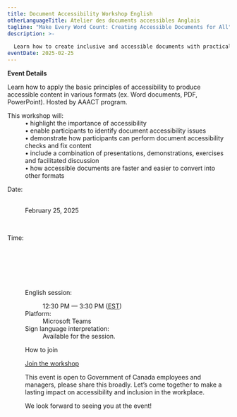 ```yaml
---
title: Document Accessibility Workshop English
otherLanguageTitle: Atelier des documents accessibles Anglais
tagline: "Make Every Word Count: Creating Accessible Documents for All"
description: >-
  
  Learn how to create inclusive and accessible documents with practical techniques and hands-on guidance from the <abbr title="Accessibility, Accommodation and Adaptive Computer Technology">AAACT</abbr>  team. This workshop will equip GC employees and managers with the skills to identify, fix, and improve document accessibility across various formats.
eventDate: 2025-02-25
---
```

**Event Details**

Learn how to apply the basic principles of accessibility to produce accessible content in various
formats (ex. Word documents, PDF, PowerPoint). Hosted by AAACT program.


<dl>

<dt>This
workshop will:</dt>

<dd>• highlight
the importance of accessibility</dd>

<dd>• enable participants to identify document accessibility issues</dd>

<dd>• demonstrate how participants can perform document
accessibility checks and fix content</dd>

<dd>• include a combination of presentations, demonstrations,
exercises and facilitated discussion</dd>

<dd>• how accessible documents are faster and easier to convert into
other formats</dd>

</dl>


<dl>

<dt>Date:</dt>

<dd class="mrgn-lft-md">
 <dl class="mrgn-lft-lg">

February 25, 2025</dd>

 <dt>Time:</dt>

 <dd class="mrgn-lft-md">
 <dl class="mrgn-lft-lg">

 <dt>English session:</dt> 

<dd class="mrgn-lft-md">12:30 PM &mdash; 3:30 PM (<abbr
title="Eastern Standard Time">EST</abbr>)</dd> 

<dt>Platform:</dt> <dd class="mrgn-lft-md">Microsoft
Teams</dd> <dt>Sign language interpretation:</dt> <dd
class="mrgn-lft-md">Available for the session.</dd>
</dl>


How to join

[Join the workshop](https://teams.microsoft.com/l/meetup-join/19%3ameeting_ZTVmZWVmZTQtMTZkMi00YTcxLThlZGYtY2RkNTY1M2Q5OTQ4%40thread.v2/0?context=%7b%22Tid%22%3a%22d05bc194-94bf-4ad6-ae2e-1db0f2e38f5e%22%2c%22Oid%22%3a%2257dd1933-e490-4a17-98c0-0c0176f7106a%22%7d)

This event is open to Government of Canada employees and managers, please share this broadly. Let’s come together to make a lasting impact on accessibility and inclusion in the workplace.

We look forward to seeing you at the event!
